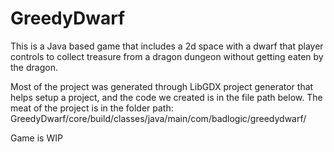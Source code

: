 # GreedyDwarf
This is a Java based game that includes a 2d space with a dwarf that player controls to collect treasure from a dragon dungeon without getting eaten by the dragon.

Most of the project was generated through LibGDX project generator that helps setup a project, and the code we created is in the file path below.
The meat of the project is in the folder path: GreedyDwarf/core/build/classes/java/main/com/badlogic/greedydwarf/

Game is WIP
